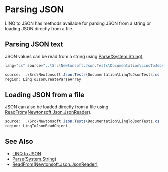 ﻿# Parsing JSON

LINQ to JSON has methods available for parsing JSON from a string or loading JSON directly from a file.

## Parsing JSON text

JSON values can be read from a string using [Parse(System.String)](M:Newtonsoft.Json.Linq.JToken.Parse(System.String)).

```csharp
lang="cs" source="..\Src\Newtonsoft.Json.Tests\Documentation\LinqToJsonTests.cs" region="LinqToJsonCreateParse" title="Parsing a JSON Object from text
```

```csharp Parsing a JSON Array from text
source: ..\Src\Newtonsoft.Json.Tests\Documentation\LinqToJsonTests.cs
region: LinqToJsonCreateParseArray
```

## Loading JSON from a file

JSON can also be loaded directly from a file using [ReadFrom(Newtonsoft.Json.JsonReader)](M:Newtonsoft.Json.Linq.JToken.ReadFrom(Newtonsoft.Json.JsonReader)).

```csharp Reading JSON from a file
source: ..\Src\Newtonsoft.Json.Tests\Documentation\LinqToJsonTests.cs
region: LinqToJsonReadObject
```

## See Also

- [LINQ to JSON](LINQ_to_JSON/README.md)
- [Parse(System.String)](M:Newtonsoft.Json.Linq.JToken.Parse(System.String))
- [ReadFrom(Newtonsoft.Json.JsonReader)](M:Newtonsoft.Json.Linq.JToken.ReadFrom(Newtonsoft.Json.JsonReader))